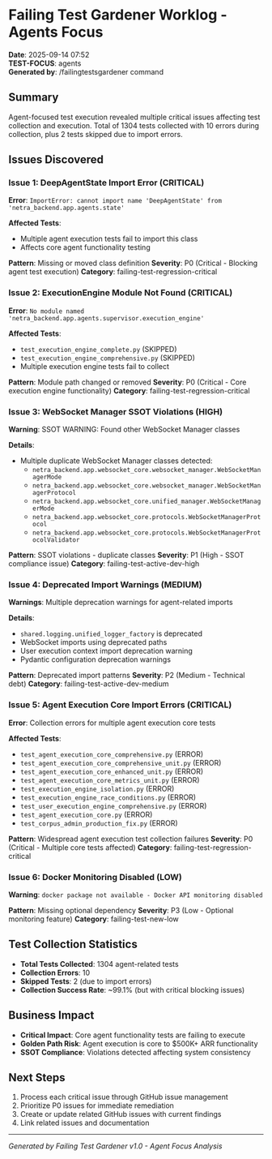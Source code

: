 # Failing Test Gardener Worklog - Agents Focus
**Date**: 2025-09-14 07:52  
**TEST-FOCUS**: agents  
**Generated by**: /failingtestsgardener command  

## Summary
Agent-focused test execution revealed multiple critical issues affecting test collection and execution. Total of 1304 tests collected with 10 errors during collection, plus 2 tests skipped due to import errors.

## Issues Discovered

### Issue 1: DeepAgentState Import Error (CRITICAL)
**Error**: `ImportError: cannot import name 'DeepAgentState' from 'netra_backend.app.agents.state'`

**Affected Tests**:
- Multiple agent execution tests fail to import this class
- Affects core agent functionality testing

**Pattern**: Missing or moved class definition
**Severity**: P0 (Critical - Blocking agent test execution)
**Category**: failing-test-regression-critical

### Issue 2: ExecutionEngine Module Not Found (CRITICAL) 
**Error**: `No module named 'netra_backend.app.agents.supervisor.execution_engine'`

**Affected Tests**:
- `test_execution_engine_complete.py` (SKIPPED)
- `test_execution_engine_comprehensive.py` (SKIPPED)
- Multiple execution engine tests fail to collect

**Pattern**: Module path changed or removed
**Severity**: P0 (Critical - Core execution engine functionality)
**Category**: failing-test-regression-critical

### Issue 3: WebSocket Manager SSOT Violations (HIGH)
**Warning**: SSOT WARNING: Found other WebSocket Manager classes

**Details**:
- Multiple duplicate WebSocket Manager classes detected:
  - `netra_backend.app.websocket_core.websocket_manager.WebSocketManagerMode`
  - `netra_backend.app.websocket_core.websocket_manager.WebSocketManagerProtocol`
  - `netra_backend.app.websocket_core.unified_manager.WebSocketManagerMode`
  - `netra_backend.app.websocket_core.protocols.WebSocketManagerProtocol`
  - `netra_backend.app.websocket_core.protocols.WebSocketManagerProtocolValidator`

**Pattern**: SSOT violations - duplicate classes
**Severity**: P1 (High - SSOT compliance issue)
**Category**: failing-test-active-dev-high

### Issue 4: Deprecated Import Warnings (MEDIUM)
**Warnings**: Multiple deprecation warnings for agent-related imports

**Details**:
- `shared.logging.unified_logger_factory` is deprecated
- WebSocket imports using deprecated paths
- User execution context import deprecation warning
- Pydantic configuration deprecation warnings

**Pattern**: Deprecated import patterns
**Severity**: P2 (Medium - Technical debt)
**Category**: failing-test-active-dev-medium

### Issue 5: Agent Execution Core Import Errors (CRITICAL)
**Error**: Collection errors for multiple agent execution core tests

**Affected Tests**:
- `test_agent_execution_core_comprehensive.py` (ERROR)
- `test_agent_execution_core_comprehensive_unit.py` (ERROR)
- `test_agent_execution_core_enhanced_unit.py` (ERROR)
- `test_agent_execution_core_metrics_unit.py` (ERROR)
- `test_execution_engine_isolation.py` (ERROR)
- `test_execution_engine_race_conditions.py` (ERROR)
- `test_user_execution_engine_comprehensive.py` (ERROR)
- `test_agent_execution_core.py` (ERROR)
- `test_corpus_admin_production_fix.py` (ERROR)

**Pattern**: Widespread agent execution test collection failures
**Severity**: P0 (Critical - Multiple core tests affected)
**Category**: failing-test-regression-critical

### Issue 6: Docker Monitoring Disabled (LOW)
**Warning**: `docker package not available - Docker API monitoring disabled`

**Pattern**: Missing optional dependency
**Severity**: P3 (Low - Optional monitoring feature)
**Category**: failing-test-new-low

## Test Collection Statistics
- **Total Tests Collected**: 1304 agent-related tests
- **Collection Errors**: 10 
- **Skipped Tests**: 2 (due to import errors)
- **Collection Success Rate**: ~99.1% (but with critical blocking issues)

## Business Impact
- **Critical Impact**: Core agent functionality tests are failing to execute
- **Golden Path Risk**: Agent execution is core to $500K+ ARR functionality
- **SSOT Compliance**: Violations detected affecting system consistency

## Next Steps
1. Process each critical issue through GitHub issue management
2. Prioritize P0 issues for immediate remediation
3. Create or update related GitHub issues with current findings
4. Link related issues and documentation

---
*Generated by Failing Test Gardener v1.0 - Agent Focus Analysis*